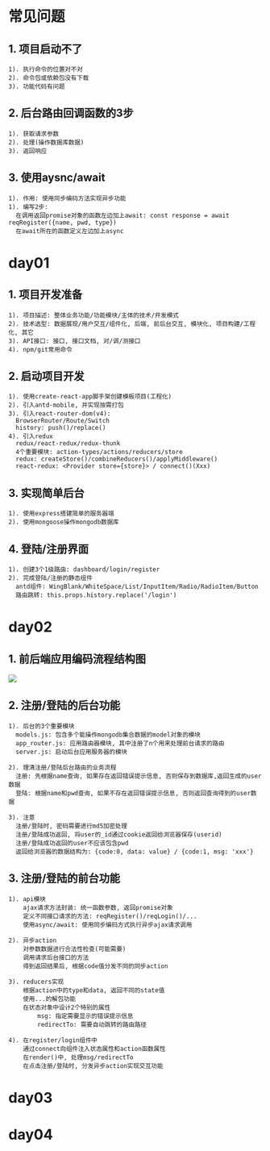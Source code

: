 # 常见问题
## 1. 项目启动不了
    1). 执行命令的位置对不对
    2). 命令包或依赖包没有下载
    3). 功能代码有问题
## 2. 后台路由回调函数的3步
    1). 获取请求参数
    2). 处理(操作数据库数据)
    3). 返回响应
## 3. 使用aysnc/await
    1). 作用: 使用同步编码方法实现异步功能
    1). 编写2步:
      在调用返回promise对象的函数左边加上await: const response = await reqRegister({name, pwd, type})
      在await所在的函数定义左边加上async
      
# day01
## 1. 项目开发准备
    1). 项目描述: 整体业务功能/功能模块/主体的技术/开发模式
    2). 技术选型: 数据展现/用户交互/组件化, 后端, 前后台交互, 模块化, 项目构建/工程化, 其它
    3). API接口: 接口, 接口文档, 对/调/测接口
    4). npm/git常用命令

## 2. 启动项目开发
    1). 使用create-react-app脚手架创建模板项目(工程化)
    2). 引入antd-mobile, 并实现按需打包
    3). 引入react-router-dom(v4): 
      BrowserRouter/Route/Switch
      history: push()/replace()
    4). 引入redux
      redux/react-redux/redux-thunk
      4个重要模块: action-types/actions/reducers/store
      redux: createStore()/combineReducers()/applyMiddleware()
      react-redux: <Provider store={store}> / connect()(Xxx)

## 3. 实现简单后台
    1). 使用express搭建简单的服务器端
    2). 使用mongoose操作mongodb数据库
   
## 4. 登陆/注册界面
    1). 创建3个1级路由: dashboard/login/register
    2). 完成登陆/注册的静态组件
      antd组件: WingBlank/WhiteSpace/List/InputItem/Radio/RadioItem/Button
      路由跳转: this.props.history.replace('/login')

# day02
## 1. 前后端应用编码流程结构图
![](https://i.imgur.com/11pDhWu.png)

## 2. 注册/登陆的后台功能
    1). 后台的3个重要模块
      models.js: 包含多个能操作mongodb集合数据的model对象的模块
      app_router.js: 应用路由器模块, 其中注册了n个用来处理前台请求的路由
      server.js: 启动后台应用服务器的模块

    2). 理清注册/登陆后台路由的业务流程
      注册: 先根据name查询, 如果存在返回错误提示信息, 否则保存到数据库,返回生成的user数据
      登陆: 根据name和pwd查询, 如果不存在返回错误提示信息, 否则返回查询得到的user数据

    3). 注意
      注册/登陆时, 密码需要进行md5加密处理
      注册/登陆成功返回, 将user的_id通过cookie返回给浏览器保存(userid)
      注册/登陆成功返回的user不应该包含pwd
      返回给浏览器的数据结构为: {code:0, data: value} / {code:1, msg: 'xxx'}
  
## 3. 注册/登陆的前台功能
    1). api模块
		ajax请求方法封装: 统一函数参数, 返回promise对象
		定义不同接口请求的方法: reqRegister()/reqLogin()/...
		使用async/await: 使用同步编码方式执行异步ajax请求调用

	2). 异步action
		对参数数据进行合法性检查(可能需要)
		调用请求后台接口的方法
		得到返回结果后, 根据code值分发不同的同步action

	3). reducers实现
		根据action中的type和data, 返回不同的state值
		使用...的解包功能
		在状态对象中设计2个特别的属性
			msg: 指定需要显示的错误提示信息
			redirectTo: 需要自动跳转的路由路径

	4). 在register/login组件中
		通过connect向组件注入状态属性和action函数属性
		在render()中, 处理msg/redirectTo
		在点击注册/登陆时, 分发异步action实现交互功能

# day03


# day04






